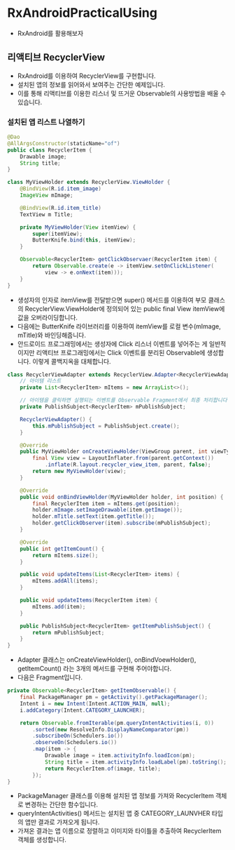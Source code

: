 # RxAndroidPracticalUsing
* RxAndroid를 활용해보자
## 리액티브 RecyclerView
* RxAndroid를 이용하여 RecyclerView를 구현합니다.
* 설치된 앱의 정보를 읽어와서 보여주는 간단한 예제입니다.
* 이를 통해 리액티브를 이용한 리스너 및 뜨거운 Observable의 사용방법을 배울 수 있습니다.
### 설치된 앱 리스트 나열하기
~~~java
@Dao
@AllArgsConstructor(staticName="of")
public class RecyclerItem {
    Drawable image;
    String title;
}
~~~
~~~java
class MyViewHolder extends RecyclerView.ViewHolder {
    @BindView(R.id.item_image)
    ImageView mImage;

    @BindView(R.id.item_title)
    TextView m Title;

    private MyViewHolder(View itemView) {
        super(itemView);
        ButterKnife.bind(this, itemView);
    }

    Observable<RecyclerItem> getClickObservaer(RecyclerItem item) {
        return Observable.create(e -> itemView.setOnClickListener(
            view -> e.onNext(item)));
    }
}
~~~
* 생성자의 인자로 itemView를 전달받으면 super() 메서드를 이용하여 부모 클래스의 RecyclerView.ViewHolder에 정의되어 있는 public final View itemView에 값을 오버라이딩합니다.
* 다음에는 ButterKnife 라이브러리를 이용하여 itemView를 로컬 변수(mImage, mTitle)와 바인딩해줍니다.
* 안드로이드 프로그래밍에서는 생성자에 Click 리스너 이벤트를 넣어주는 게 일반적이지만 리액티브 프로그래밍에서는 Click 이벤트를 분리된 Observable에 생성합니다. 이렇게 콜백지옥을 대체합니다.

~~~java
class RecyclerViewAdapter extends RecyclerView.Adapter<RecyclerViewAdapter.MyViewHolder> {
    // 아이템 리스트
    private List<RecyclerItem> mItems = new ArrayList<>();

    // 아이템을 클릭하면 실행되는 이벤트를 Observable Fragment에서 최종 처리합니다.
    private PublishSubject<RecyclerItem> mPublishSubject;

    RecyclerViewAdapter() {
        this.mPublishSubject = PublishSubject.create();
    }

    @Override
    public MyViewHolder onCreateViewHolder(ViewGroup parent, int viewType) {
        final View view = LayoutInflater.from(parent.getContext())
            .inflate(R.layout.recycler_view_item, parent, false);
        return new MyViewHolder(view);
    }

    @Override
    public void onBindViewHolder(MyViewHolder holder, int position) {
        final RecyclerItem item = mItems.get(position);
        holder.mImage.setImageDrawable(item.getImage());
        holder.mTitle.setText(item.getTitle());
        holder.getClickObserver(item).subscribe(mPublishSubject);
    }

    @Override
    public int getItemCount() {
        return mItems.size();
    }

    public void updateItems(List<RecyclerItem> items) {
        mItems.addAll(items);
    }

    public void updateItems(RecyclerItem item) {
        mItems.add(item);
    }

    public PublishSubject<RecyclerItem> getItemPublishSubject() {
        return mPublishSubject;
    }
}
~~~

* Adapter 클래스는 onCreateViewHolder(), onBindVoewHolder(), getItemCount() 라는 3개의 메서드를 구현해 주어야합니다.
* 다음은 Fragment입니다.
~~~java
private Observable<RecyclerItem> getItemObservable() {
    final PackageManager pm = getActivity().getPackageManager();
    Intent i = new Intent(Intent.ACTION_MAIN, null);
    i.addCategory(Intent.CATEGORY_LAUNCHER);

    return Observable.fromIterable(pm.queryIntentActivities(i, 0))
        .sorted(new ResolveInfo.DisplayNameComparator(pm))
        .subscribeOn(Schedulers.io())
        .observeOn(Schedulers.io())
        .map(item -> {
            Drawable image = item.activityInfo.loadIcon(pm);
            String title = item.activityInfo.loadLabel(pm).toString();
            return RecyclerItem.of(image, title);
        });
}
~~~
* PackageManager 클래스를 이용해 설치된 앱 정보를 가져와 RecyclerItem 객체로 변경하는 간단한 함수입니다.
* queryIntentActivities() 메서드는 설치된 앱 중 CATEGORY_LAUNVHER 타입의 앱만 결과로 가져오게 됩니다.
* 가져온 결과는 앱 이름으로 정렬하고 이미지와 타이틀을 추출하여 RecyclerItem 객체를 생성합니다.